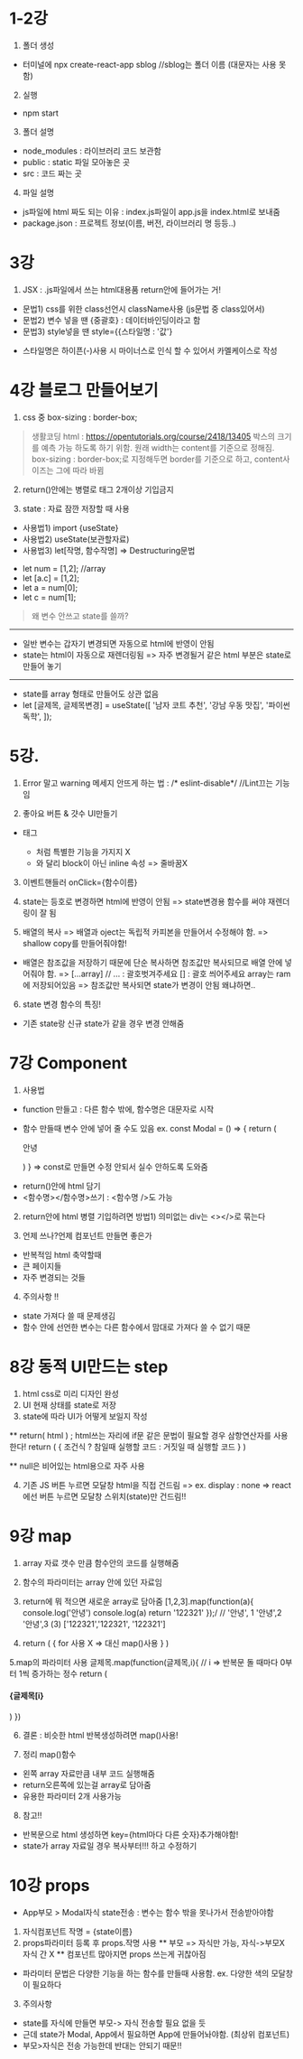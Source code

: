 # 1-2강
1. 폴더 생성
- 터미널에 npx create-react-app sblog //sblog는 폴더 이름 (대문자는 사용 못함)
2. 실행
- npm start
3. 폴더 설명
- node_modules : 라이브러리 코드 보관함
- public : static 파일 모아놓은 곳
- src : 코드 짜는 곳
4. 파일 설명
- js파일에 html 짜도 되는 이유 : index.js파일이 app.js을 index.html로 보내줌
- package.json : 프로젝트 정보(이름, 버전, 라이브러리 명 등등..) 

# 3강
1. JSX : .js파일에서 쓰는 html대용품 return안에 들어가는 거!
- 문법1) css를 위한 class선언시 className사용 (js문법 중 class있어서)
- 문법2) 변수 넣을 땐 {중괄호} : 데이터바인딩이라고 함
- 문법3) style넣을 땐 style={{스타일명 : '값'}
* 스타일명은 하이픈(-)사용 시 마이너스로 인식 할 수 있어서 카멜케이스로 작성

# 4강 블로그 만들어보기
1. css 중 box-sizing : border-box;
> 생활코딩 html : https://opentutorials.org/course/2418/13405
박스의 크기를 예측 가능 하도록 하기 위함.
원래 width는 content를 기준으로 정해짐. box-sizing : border-box;로 지정해두면 border를 기준으로 하고, content사이즈는 그에 따라 바뀜

2. return()안에는 병렬로 태그 2개이상 기입금지

3. state : 자료 잠깐 저장할 때 사용
- 사용법1) import {useState} 
- 사용법2) useState(보관할자료)
- 사용법3) let[작명, 함수작명] => Destructuring문법
* let num = [1,2]; //array
* let [a.c] = [1,2];
* let a = num[0];
* let c = num[1];
> 왜 변수 안쓰고 state를 쓸까?
****
- 일반 변수는 갑자기 변경되면 자동으로 html에 반영이 안됨
- state는 html이 자동으로 재렌더링됨
=> 자주 변경될거 같은 html 부분은 state로 만들어 놓기
****
- state를 array 형태로 만들어도 상관 없음
-   let [글제목, 글제목변경] = useState([
    '남자 코트 추천',
    '강남 우동 맛집',
    '파이썬 독학',
  ]);
  
  # 5강.
  1. Error 말고 warning 메세지 안뜨게 하는 법
  : /* eslint-disable*/  //Lint끄는 기능임

2. 좋아요 버튼 & 걋수 UI만들기
* <span> 태그
  - <div>처럼 특별한 기능을 가지지 X
  - <div>와 달리 block이 아닌 inline 속성 => 줄바꿈X
  
3. 이벤트핸들러 onClick={함수이름}
  
4. state는 등호로 변경하면 html에 반영이 안됨
  => state변경용 함수를 써야 재렌더링이 잘 됨
  
5. 배열의 복사 => 배열과 oject는 독립적 카피본을 만들어서 수정해야 함.
  => shallow copy를 만들어줘야함!
  - 배열은 참조값을 저장하기 때문에 단순 복사하면 참조값만 복사되므로
  배열 안에 넣어줘야 함. => [...array] // ... : 괄호벗겨주세요 [] : 괄호 씌어주세요
  array는 ram에 저장되어있음
  => 참조값만 복사되면 state가 변경이 안됨
  왜냐하면..
  
 6. state 변경 함수의 특징!
  - 기존 state랑 신규 state가 같을 경우 변경 안해줌
  
  # 7강 Component
  1. 사용법
  - function 만들고 : 다른 함수 밖에, 함수명은 대문자로 시작
  * 함수 만들때 변수 안에 넣어 줄 수도 있음
  ex. const Modal = () => {
    return ( <p>안녕</p> 
    )
  }
  => const로 만들면 수정 안되서 실수 안하도록 도와줌
  - return()안에 html 담기
  - <함수명></함수명>쓰기 : <함수명 />도 가능
  
  2. return안에 html 병렬 기입하려면
  방법1) 의미없는 div는 <></>로 묶는다 
  
  3. 언제 쓰나?언제 컴포넌트 만들면 좋은가
  - 반복적임 html 축약할때
  - 큰 페이지들 
  - 자주 변경되는 것들
  
  4. 주의사항 !!
  - state 가져다 쓸 때 문제생김
  - 함수 안에 선언한 변수는 다른 함수에서 맘대로 가져다 쓸 수 없기 때문
  
  # 8강 동적 UI만드는 step
  1. html css로 미리 디자인 완성
  2. UI 현재 상태를 state로 저장
  3. state에 따라 UI가 어떻게 보일지 작성
  
  ** return( html ) ;
  html쓰는 자리에 if문 같은 문법이 필요할 경우 삼항연산자를 사용한다!
      return (
        {
          조건식 ? 참일때 실행할 코드 : 거짓일 때 실행할 코드
        } 
      )
      
  ** null은 비어있는 html용으로 자주 사용
  
  4. 기존 JS 버튼 누르면 모달창 html을 직접 건드림 => ex. display : none
  => react에선 버튼 누르면 모달창 스위치(state)만 건드림!!
  
  # 9강 map
  1. array 자료 갯수 만큼 함수안의 코드를 실행해줌
  2. 함수의 파라미터는 array 안에 있던 자료임
  3. return에 뭐 적으면 새로운 array로 담아줌
   [1,2,3].map(function(a){
    console.log('안녕')
    console.log(a)
    return '122321'
  });/ 
     // '안녕', 1
     '안녕',2
     '안녕',3
  (3) ['122321','122321', '122321']
  
  4. return (
    {
        for 사용 X => 대신 map()사용
    }
  ) 
  
  5.map의 파라미터 사용
글제목.map(function(글제목,i){ // i => 반복문 돌 때마다 0부터 1씩 증가하는 정수
    return (
        <div>
            <h4>{글제목[i}</h4>
        </div>
    )
})

6. 결론 : 비슷한 html 반복생성하려면 map()사용!

7. 정리 map()함수
- 왼쪽 array 자료만큼 내부 코드 실행해줌
- return오른쪽에 있는걸 array로 담아줌
- 유용한 파라미터 2개 사용가능

8. 참고!!
- 반복문으로 html 생성하면 key={html마다 다른 숫자}추가해야함!
- state가 array 자료일 경우 복사부터!!! 하고 수정하기 
  
# 10강 props
- App부모 > Modal자식 state전송 : 변수는 함수 밖을 못나가서 전송받아야함
1. 자식컴포넌트 작명 = {state이름}
2. props파라미터 등록 후 props.작명 사용
** 부모 => 자식만 가능, 자식->부모X 자식 간 X
** 컴포넌트 많아지면 props 쓰는게 귀찮아짐

- 파라미터 문법은 다양한 기능을 하는 함수를 만들때 사용함. 
ex. 다양한 색의 모달창이 필요하다

3. 주의사항
- state를 자식에 만들면 부모-> 자식 전송할 필요 없을 듯
- 근데 state가 Modal, App에서 필요하면 App에 만들어놔야함. (최상위 컴포넌트)
- 부모>자식은 전송 가능한데 반대는 안되기 때문!!

